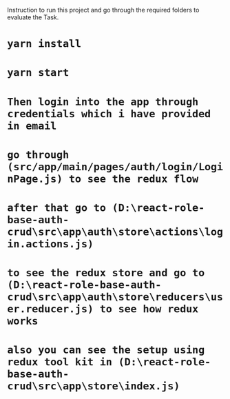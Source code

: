 Instruction to run this project and go through the required folders to evaluate the Task.

# `yarn install`
# `yarn start`
# `Then login into the app through credentials which i have provided in email`
# `go through (src/app/main/pages/auth/login/LoginPage.js) to see the redux flow`
# `after that go to (D:\react-role-base-auth-crud\src\app\auth\store\actions\login.actions.js)`
# `to see the redux store and go to (D:\react-role-base-auth-crud\src\app\auth\store\reducers\user.reducer.js) to see how redux works`
# `also you can see the setup using redux tool kit in (D:\react-role-base-auth-crud\src\app\store\index.js)`